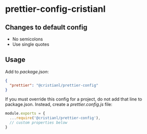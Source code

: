 # prettier-config-cristianl

## Changes to default config

- No semicolons
- Use single quotes

## Usage

Add to *package.json*:

```json
{
  "prettier": "@cristianl/prettier-config"
}
```

If you must override this config for a project, do not add that line to package.json. Instead, create a *prettier.config.js* file:

```js
module.exports = {
  ...require('@cristianl/prettier-config'),
  // custom properties below
}
```
